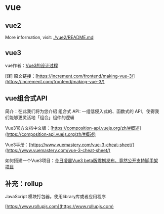 # vue
## vue2
More information, visit: [./vue2/README.md](./vue2/README.md)
## vue3

vue作者：[Vue3的设计过程](https://juejin.im/post/6844903823937372174)

[译]
原文链接：[https://increment.com/frontend/making-vue-3/](https://increment.com/frontend/making-vue-3/)

## vue组合式API
简介：在此我们将为您介绍 组合式 API: 一组低侵入式的、函数式的 API，使得我们能够更灵活地「组合」组件的逻辑

Vue3官方文档中文版：[https://composition-api.vuejs.org/zh/#概述](https://composition-api.vuejs.org/zh/#概述)

Vue3手册：[https://www.vuemastery.com/vue-3-cheat-sheet/](https://www.vuemastery.com/vue-3-cheat-sheet/)

如何搭建一个Vue3项目：[今日凌晨Vue3 beta版震撼发布，竟然公开支持脚手架项目](https://juejin.im/post/6844904129995735048)

## 补充：rollup
 JavaScript 模块打包器，使用library库或者应用程序
 
[https://www.rollupjs.com](https://www.rollupjs.com)